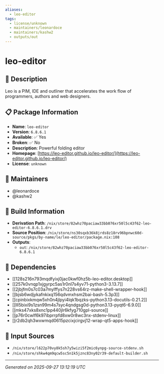 ```yaml
---
aliases:
  - leo-editor
tags:
  - license/unknown
  - maintainers/leonardoce
  - maintainers/kashw2
  - outputs/out
---
```


# leo-editor

## 📝 Description

Leo is a PIM, IDE and outliner that accelerates the work flow of programmers, authors and web designers.

## 📋 Package Information

- **Name**: `leo-editor`
- **Version**: `6.8.6.1`
- **Available**: ✅ Yes
- **Broken**: ✅ No
- **Description**: Powerful folding editor
- **Homepage**: [https://leo-editor.github.io/leo-editor/](https://leo-editor.github.io/leo-editor/)
- **License**: `unknown`
## 👥 Maintainers

- @leonardoce
- @kashw2


## 🔧 Build Information

- **Derivation Path**: `/nix/store/82whz70paciaw33bb076xr50l5c43f62-leo-editor-6.8.6.1.drv`
- **Source Position**: `/nix/store/ns30sqxb36k8jrds8z18rv96bpnwc60d-source/pkgs/by-name/le/leo-editor/package.nix:108`
- **Outputs**:
  - `out`:  `/nix/store/82whz70paciaw33bb076xr50l5c43f62-leo-editor-6.8.6.1`

## 🔗 Dependencies

- [[128s216n793mqdfyixj0jac0kwf0hz5b-leo-editor.desktop]]
- [[257k0vnqp1xjgyrpc5as1r0nl7s4yv71-python3-3.13.7]]
- [[2jbjfm0s7c03a7mylffys7n228vs64rz-make-shell-wrapper-hook]]
- [[bjsb6wdjykafnkixq156qdvmxhsm2bai-bash-5.3p3]]
- [[cpinbixkmqw5xh0n4jlpyi4lqk1bqzks-python3.13-docutils-0.21.2]]
- [[lll5bixi9s1zsn99m4s7syc4qndgsg0d-python3.13-pyqt6-6.9.0]]
- [[mks47xks8xnc1pp440jlr6kfyg710gpl-source]]
- [[p76r0cwlf6k97ibprrpfd8xw0r8wc3nx-stdenv-linux]]
- [[r2db2qh3wxwmqd0615pzcixjcirgvj12-wrap-qt5-apps-hook]]

## 📁 Input Sources

- `/nix/store/l622p70vy8k5sh7y5wizi5f2mic6ynpg-source-stdenv.sh`
- `/nix/store/shkw4qm9qcw5sc5n1k5jznc83ny02r39-default-builder.sh`

---
*Generated on 2025-09-27 13:12:19 UTC*
